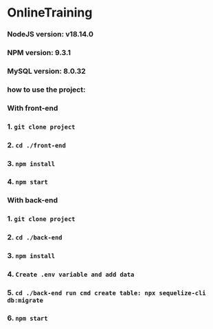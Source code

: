 # OnlineTraining

### **NodeJS version: v18.14.0**

### **NPM version: 9.3.1**

### **MySQL version: 8.0.32**

### how to use the project:

### With front-end

### 1. `git clone project`

### 2. `cd ./front-end`

### 3. `npm install`

### 4. `npm start`

### With back-end

### 1. `git clone project`

### 2. `cd ./back-end`

### 3. `npm install`

### 4. `Create .env variable and add data`

### 5. `cd ./back-end run cmd create table: npx sequelize-cli db:migrate`

### 6. `npm start`
